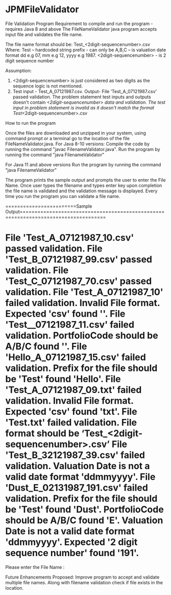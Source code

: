 # JPMFileValidator
File Validation Program
Requirement to compile and run the program - requires Java 8 and above
The FileNameValidator java program accepts input file and validates the file name.

The file name format should be:
Test_<portfoliocode>_<ddmmyyyy>_<2digit-sequencenumber>.csv
Where:
Test – hardcoded string prefix
<portfoliocode> - can only be A,B,C
<ddmmyyyy>– is valuation date format dd e.g 07, mm e.g 12, yyyy e.g 1987.
<2digit-sequencenumber> - is 2 digit sequence number

Assumption:
1. <2digit-sequencenumber> is just considered as two digits as the sequence logic is not mentioned.
2. Test input - Test_A_07121987.csv. Output- File ‘Test_A_07121987.csv’ passed validation. The problem statement test inputs and outputs doesn't contain _<2digit-sequencenumber> data and validation. The test input in problem statement is invalid as it doesn't match the format Test_<portfoliocode>_<ddmmyyyy>_<2digit-sequencenumber>.csv

How to run the program

Once the files are downloaded and unzipped in your system, using command prompt or a terminal go to the location of the file FileNameValidator.java.
For Java 8-10 versions:
Compile the code by running the command "javac FilenameValidator.java".
Run the program by running the command "java FilenameValidator"

For Java 11 and above versions
Run the program by running the command "java FilenameValidator"

The program prints the sample output and prompts the user to enter the File Name. Once user types the filename and types enter key upon completion the file name is validated and the validation message is displayed. Every time you run the program you can validate a file name.

========================Sample Output===================================================================================
  
File 'Test_A_07121987_10.csv' passed validation.
File 'Test_B_07121987_99.csv' passed validation.
File 'Test_C_07121987_70.csv' passed validation.
File 'Test_A_07121987_10' failed validation. Invalid File format. Expected 'csv' found ''.
File 'Test__07121987_11.csv' failed validation. PortfolioCode should be A/B/C found ''.
File 'Hello_A_07121987_15.csv' failed validation. Prefix for the file should be 'Test' found 'Hello'.
File 'Test_A_07121987_09.txt' failed validation. Invalid File format. Expected 'csv' found 'txt'.
File 'Test.txt' failed validation. File format should be ‘Test_<portfoliocode>_<ddmmyyyy>_<2digit-sequencenumber>.csv’
File 'Test_B_32121987_39.csv' failed validation. Valuation Date is not a valid date format 'ddmmyyyy'.
File 'Dust_E_02131987_191.csv' failed validation. Prefix for the file should be 'Test' found 'Dust'. PortfolioCode should be A/B/C found 'E'. Valuation Date is not a valid date format 'ddmmyyyy'. Expected '2 digit sequence number' found '191'.
========================================================================================================================


Please enter the File Name :

Future Enhancements Proposed:
Improve program to accept and validate multiple file names.
Along with filename validation check if file exists in the location.
